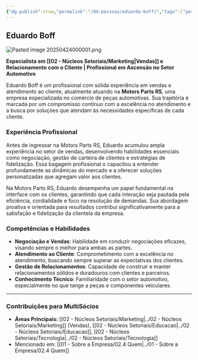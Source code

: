 ```yaml
---
{"dg-publish":true,"permalink":"/04-pessoas/eduardo-boff/","tags":["person","profile","vendas","automotivo","educacao","tecnologia"],"noteIcon":""}
---
```


 ## Eduardo Boff

![Pasted image 20250424000001.png](/img/user/Pasted%20image%2020250424000001.png)

**Especialista em [[02 - Núcleos Setoriais/Marketing\|Vendas]] e Relacionamento com o Cliente | Profissional em Ascensão no Setor Automotivo**

Eduardo Boff é um profissional com sólida experiência em vendas e atendimento ao cliente, atualmente atuando na **Motors Parts RS**, uma empresa especializada no comércio de peças automotivas. Sua trajetória é marcada por um compromisso contínuo com a excelência no atendimento e a busca por soluções que atendam às necessidades específicas de cada cliente.

### Experiência Profissional

Antes de ingressar na Motors Parts RS, Eduardo acumulou ampla experiência no setor de vendas, desenvolvendo habilidades essenciais como negociação, gestão de carteira de clientes e estratégias de fidelização. Essa bagagem profissional o capacitou a entender profundamente as dinâmicas do mercado e a oferecer soluções personalizadas que agregam valor aos clientes.

Na Motors Parts RS, Eduardo desempenha um papel fundamental na interface com os clientes, garantindo que cada interação seja pautada pela eficiência, cordialidade e foco na resolução de demandas. Sua abordagem proativa e orientada para resultados contribui significativamente para a satisfação e fidelização da clientela da empresa.

### Competências e Habilidades

*   **Negociação e Vendas**: Habilidade em conduzir negociações eficazes, visando sempre o melhor para ambas as partes.
*   **Atendimento ao Cliente**: Comprometimento com a excelência no atendimento, buscando sempre superar as expectativas dos clientes.
*   **Gestão de Relacionamentos**: Capacidade de construir e manter relacionamentos sólidos e duradouros com clientes e parceiros.
*   **Conhecimento Técnico**: Familiaridade com o setor automotivo, especialmente no que tange a peças e componentes veiculares.

---

### Contribuições para MultiSócios
*   **Áreas Principais:** [[02 - Núcleos Setoriais/Marketing\|../02 - Núcleos Setoriais/Marketing]] (Vendas), [[02 - Núcleos Setoriais/Educacao\|../02 - Núcleos Setoriais/Educacao]], [[02 - Núcleos Setoriais/Tecnologia\|../02 - Núcleos Setoriais/Tecnologia]]
*   Mencionado em: [[01 - Sobre a Empresa/02.4 Quem\|../01 - Sobre a Empresa/02.4 Quem]]

